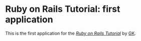 # Ruby on Rails Tutorial: first application

This is the first application for the 
[*Ruby on Rails Tutorial*](http://railstutorial.org/)
by [GK](http://stylus-tech.net).
